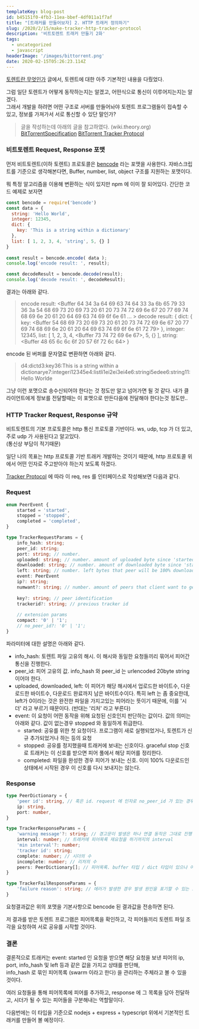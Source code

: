 ```yaml
---
templateKey: blog-post
id: b45151f0-4fb3-11ea-bbef-4df011a1f7af
title: "[트래커를 만들어보자] 2. HTTP 트래커 정의하기"
slug: /2020/2/15/make-tracker-http-tracker-protocol
description: '비트토렌트 트래커 만들기 2화'
tags:
  - uncategorized
  - javascript
headerImage: '/images/bittorrent.png'
date: 2020-02-15T05:26:23.114Z
---
```


[토렌트란 무엇인가](/2020/2/11/make-tracker-what-is-torrent) 글에서, 토렌트에 대한 아주 기본적인 내용을 다뤘었다.

그럼 일단 토렌트가 어떻게 동작하는지는 알겠고, 어떤식으로 통신이 이루어지는지는 알겠다.  
그래서 개발을 하려면 어떤 구조로 서버를 만들어놔야 토렌트 프로그램들이 접속할 수 있고, 정보를 가져가서 서로 통신할 수 있단 말인가?

> 글을 작성하는데 아래의 글을 참고하였다. (wiki.theory.org)
> [BitTorrentSpecification](https://wiki.theory.org/index.php/BitTorrentSpecification#Tracker_HTTP.2FHTTPS_Protocol)
> [BitTorrent Tracker Protocol](https://wiki.theory.org/index.php/BitTorrent_Tracker_Protocol)

### 비트토렌트 Request, Response 포맷

먼저 비트토렌트(이하 토렌트) 프로토콜은 [bencode](https://en.wikipedia.org/wiki/Bencode) 라는 포맷을 사용한다.
자바스크립트를 기준으로 생각해본다면, Buffer, number, list, object 구조를 지원하는 포맷이다.

뭐 특정 알고리즘을 이용해 변환하는 식이 있지만 npm 에 이미 잘 되어있다. 간단한 코드 예제로 보자면

```javascript
const bencode = require('bencode')
const data = {
  string: 'Hello World',
  integer: 12345,
  dict: {
    key: 'This is a string within a dictionary'
  },
  list: [ 1, 2, 3, 4, 'string', 5, {} ]
}
 
const result = bencode.encode( data );
console.log('encode result: ', result);

const decodeResult = bencode.decode(result);
console.log('decode result: ', decodeResult);
```

결과는 아래와 같다.

> encode result:  <Buffer 64 34 3a 64 69 63 74 64 33 3a 6b 65 79 33 36 3a 54 68 69 73 20 69 73 20 61 20 73 74 72 69 6e 67 20 77 69 74 68 69 6e 20 61 20 64 69 63 74 69 6f 6e 61 ... >
> decode result:  { dict:
>    { key:
>       <Buffer 54 68 69 73 20 69 73 20 61 20 73 74 72 69 6e 67 20 77 69 74 68 69 6e 20 61 20 64 69 63 74 69 6f 6e 61 72 79> },
>   integer: 12345,
>   list: [ 1, 2, 3, 4, <Buffer 73 74 72 69 6e 67>, 5, {} ],
>   string: <Buffer 48 65 6c 6c 6f 20 57 6f 72 6c 64> }

encode 된 버퍼를 문자열로 변환하면 아래와 같다.

> d4:dictd3:key36:This is a string within a dictionarye7:integeri12345e4:listli1ei2ei3ei4e6:stringi5edee6:string11:Hello Worlde

그냥 이런 포맷으로 송수신되어야 한다는 것 정도만 알고 넘어가면 될 것 같다.
내가 클라이언트에게 정보를 전달할때는 이 포맷으로 만든다음에 전달해야 한다는것 정도만..

### HTTP Tracker Request, Response 규약

비트토렌트의 기본 프로토콜은 http 통신 프로토콜 기반이다. ws, udp, tcp 가 더 있고, 주로 udp 가 사용된다고 알고있다.  
(통신상 부담이 적기때문)

일단 나의 목표는 http 프로토콜 기반 트래커 개발하는 것이기 때문에, http 프로토콜 위에서 어떤 인자로 주고받아야 하는지 보도록 하겠다.

[Tracker Protocol](https://wiki.theory.org/index.php/BitTorrent_Tracker_Protocol) 에 따라 이 req, res 를 인터페이스로 작성해보면 다음과 같다.

### Request

```typescript
enum PeerEvent {
    started = 'started',
    stopped = 'stopped',
    completed = 'completed',
}

type TrackerRequestParams = {
    info_hash: string;
    peer_id: string;
    port: string; // number.
    uploaded: string; // number. amount of uploaded byte since 'started' peer event
    downloaded: string; // number. amount of downloaded byte since 'started' peer event
    left: string; // number. left bytes that peer will be 100% downloaded
    event: PeerEvent
    ip?: string;
    numwant?: string; // number. amount of peers that client want to get
    
    key?: string; // peer identification
    trackerid?: string; // previous tracker id
    
    // extension params
    compact: '0' | '1';
    // no_peer_id?: '0' | '1';
}
```

파라미터에 대한 설명은 아래와 같다.

- info_hash: 토렌트 파일 고유의 해시. 이 해시와 동일한 요청들끼리 묶어서 피어간 통신을 진행한다.
- peer_id: 피어 고유의 값. info_hash 와 peer_id 는 urlencoded 20byte string 이어야 한다.
- uploaded, downloaded, left: 이 피어가 해당 해시에서 업로드한 바이트수, 다운로드한 바이트수, 다운로드 완료까지 남은 바이트수이다.
  특히 left 는 좀 중요한데, left가 0이라는 것은 완전한 파일을 가지고있는 피어라는 뜻이기 때문에, 이를 '시더' 라고 부르기 때문이다. (반대는 '리처' 라고 부른다)
- event: 이 요청이 어떤 동작을 위해 요청된 신호인지 판단하는 값이다. 값의 의미는 아래와 같다. 값이 없는경우 stopped 와 동일하게 취급한다.
  - started: 공유를 위한 첫 요청이다. 프로그램이 새로 실행되었거나, 토렌트가 신규 추가되었거나 하는 등의 요청
  - stopped: 공유를 정지했을때 트래커에 보내는 신호이다. graceful stop 신호로 트래커는 이 신호를 받으면 피어 풀에서 해당 피어를 정리한다.
  - completed: 파일을 완성한 경우 피어가 보내는 신호. 이미 100% 다운로드인 상태에서 시작된 경우 이 신호를 다시 보내지는 않는다.

### Response

```typescript
type PeerDictionary = {
    'peer id': string, // 혹은 id. request 에 인자로 no_peer_id 가 있는 경우 제공하지 않아도 된다.
    ip: string,
    port: number,
}

type TrackerResponseParams = {
    'warning message'?: string; // 경고문이 발생은 하나 연결 동작은 그대로 진행
    interval: number; // 트래커에 피어목록 재요청을 하기까지의 interval
    'min interval'?: number;
    'tracker id': string;
    complete: number; // 시더의 수
    incomplete: number; // 리처의 수
    peers: PeerDictionary[]; // 피어목록. buffer 타입 / dict 타입이 있으나 여기선 dict 타입만 언급
}

type TrackerFailResponseParams = {
    'failure reason': string; // 에러가 발생한 경우 발생 원인을 표기할 수 있는 프로퍼티
}
```

요청결과값은 위의 포맷을 기본사항으로 bencode 된 결과값을 전송하면 된다.

저 결과를 받은 토렌트 프로그램은 피어목록을 확인하고, 각 피어들끼리 토렌트 파일 조각을 요청하여 서로 공유를 시작할 것이다.

### 결론

결론적으로 트래커는 event: started 인 요청을 받으면 해당 요청을 보낸 피어의 ip, port, info_hash 및 left 등과 같은 값을 가지고 상태를 판단해,  
info_hash 로 묶인 피어목록 (swarm 이라고 한다) 을 관리하는 주체라고 볼 수 있을 것이다.

여러 요청들을 통해 피어목록에 피어를 추가하고, response 에 그 목록을 담아 전달하고, 시더가 될 수 있는 피어들을 구분해내는 역할말이다.

다음번에는 이 타입을 기준으로 nodejs + express + typescript 위에서 기본적인 트래커를 만들어 볼 예정이다.
